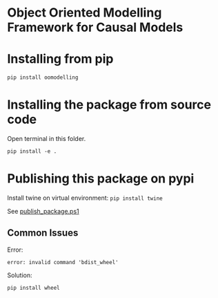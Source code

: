 # Object Oriented Modelling Framework for Causal Models

# Installing from pip
```
pip install oomodelling
```

# Installing the package from source code

Open terminal in this folder.

```
pip install -e .
```

# Publishing this package on pypi

Install twine on virtual environment: `pip install twine`

See [publish_package.ps1](./publish_package.ps1)

## Common Issues

Error:
```
error: invalid command 'bdist_wheel'
```
Solution:
```
pip install wheel
```